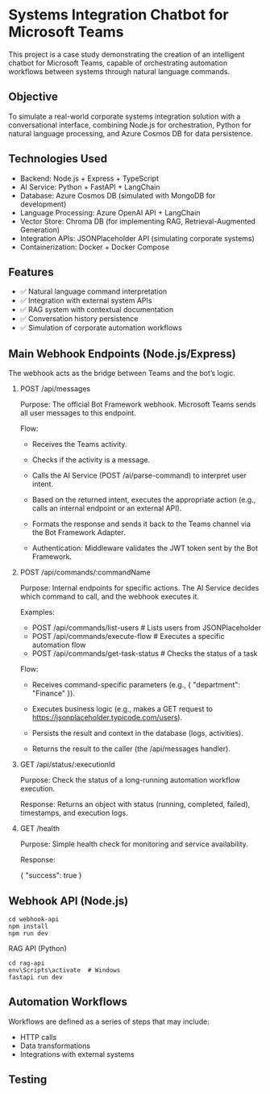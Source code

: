 # Systems Integration Chatbot for Microsoft Teams

This project is a case study demonstrating the creation of an intelligent chatbot for Microsoft Teams, capable of orchestrating automation workflows between systems through natural language commands.

## Objective

To simulate a real-world corporate systems integration solution with a conversational interface, combining Node.js for orchestration, Python for natural language processing, and Azure Cosmos DB for data persistence.

## Technologies Used

- Backend: Node.js + Express + TypeScript
- AI Service: Python + FastAPI + LangChain
- Database: Azure Cosmos DB (simulated with MongoDB for development)
- Language Processing: Azure OpenAI API + LangChain
- Vector Store: Chroma DB (for implementing RAG, Retrieval-Augmented Generation)
- Integration APIs: JSONPlaceholder API (simulating corporate systems)
- Containerization: Docker + Docker Compose

## Features
- ✅ Natural language command interpretation
- ✅ Integration with external system APIs
- ✅ RAG system with contextual documentation
- ✅ Conversation history persistence
- ✅ Simulation of corporate automation workflows

## Main Webhook Endpoints (Node.js/Express)

The webhook acts as the bridge between Teams and the bot’s logic.

1. POST /api/messages

    Purpose: The official Bot Framework webhook. Microsoft Teams sends all user messages to this endpoint.

    Flow:

    - Receives the Teams activity.

    - Checks if the activity is a message.

    - Calls the AI Service (POST /ai/parse-command) to interpret user intent.

    - Based on the returned intent, executes the appropriate action (e.g., calls an internal endpoint or an external API).

    - Formats the response and sends it back to the Teams channel via the Bot Framework Adapter.

    - Authentication: Middleware validates the JWT token sent by the Bot Framework.

2. POST /api/commands/:commandName

    Purpose: Internal endpoints for specific actions. The AI Service decides which command to call, and the webhook executes it.

    Examples:

    - POST /api/commands/list-users       # Lists users from JSONPlaceholder
    - POST /api/commands/execute-flow     # Executes a specific automation flow
    - POST /api/commands/get-task-status  # Checks the status of a task


    Flow:

    - Receives command-specific parameters (e.g., { "department": "Finance" }).

    - Executes business logic (e.g., makes a GET request to https://jsonplaceholder.typicode.com/users).

    - Persists the result and context in the database (logs, activities).

    - Returns the result to the caller (the /api/messages handler).

3. GET /api/status/:executionId

    Purpose: Check the status of a long-running automation workflow execution.

    Response: Returns an object with status (running, completed, failed), timestamps, and execution logs.

4. GET /health

    Purpose: Simple health check for monitoring and service availability.

    Response:

    { "success": true }

## Webhook API (Node.js)
```
cd webhook-api
npm install
npm run dev
```

RAG API (Python)
```
cd rag-api
env\Scripts\activate  # Windows
fastapi run dev
```

## Automation Workflows

Workflows are defined as a series of steps that may include:
- HTTP calls
- Data transformations
- Integrations with external systems

## Testing